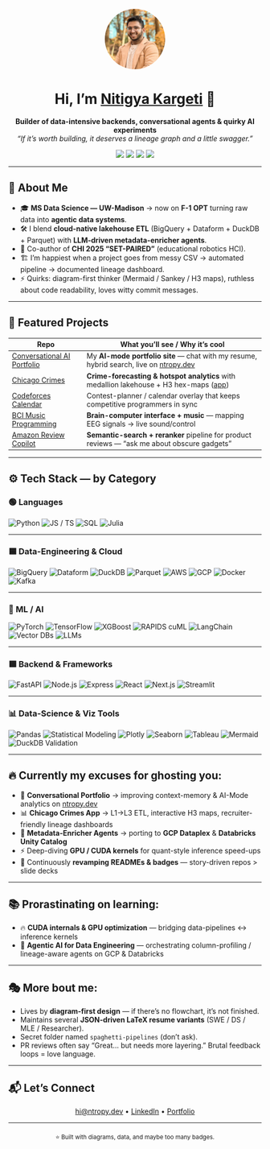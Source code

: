 <!-- ────────────────────────────── HERO ────────────────────────────── -->
<p align="center">
  <img src="assets/me.jpeg" width="120" style="border-radius:50%;" alt="Nitigya Kargeti"/>
</p>

<h1 align="center">Hi, I’m <a href="https://ntropy.dev">Nitigya Kargeti</a> 👋</h1>
<p align="center">
  <strong>Builder of data-intensive backends, conversational agents & quirky AI experiments</strong><br/>
  <em>“If it’s worth building, it deserves a lineage graph and a little swagger.”</em>
</p>

<p align="center">
  <a href="mailto:hi@ntropy.dev"><img src="https://img.shields.io/badge/Email-hi%40ntropy.dev-D14836?style=flat&logo=gmail"></a>
  <a href="https://www.linkedin.com/in/nitigyak"><img src="https://img.shields.io/badge/LinkedIn-NitigyaKargeti-0A66C2?style=flat&logo=linkedin"></a>
  <a href="https://github.com/Ntropy86"><img src="https://img.shields.io/github/followers/Ntropy86?label=GitHub&style=flat&logo=github"></a>
  <a href="https://ntropy.dev"><img src="https://img.shields.io/badge/Portfolio-ntropy.dev-2b3137?style=flat&logo=vercel"></a>
</p>

---

## 🧭 About Me
- 🎓 **MS Data Science — UW-Madison** → now on **F-1 OPT** turning raw data into **agentic data systems**.
- 🛠️ I blend **cloud-native lakehouse ETL** (BigQuery + Dataform + DuckDB + Parquet) with **LLM-driven metadata-enricher agents**.
- 🤖 Co-author of **CHI 2025 “SET-PAIRED”** (educational robotics HCI).
- 🏗️ I’m happiest when a project goes from messy CSV → automated pipeline → documented lineage dashboard.
- ⚡ Quirks: diagram-first thinker (Mermaid / Sankey / H3 maps), ruthless about code readability, loves witty commit messages.

---

## 🚧 Featured Projects

| Repo | What you’ll see / Why it’s cool |
|---|------------------------------------|
| [Conversational AI Portfolio](https://github.com/Ntropy86/Conversational-AI-Portfolio) | My **AI-mode portfolio site** — chat with my resume, hybrid search, live on [ntropy.dev](https://ntropy.dev) |
| [Chicago Crimes](https://github.com/Ntropy86/Chicago-Crimes) | **Crime-forecasting & hotspot analytics** with medallion lakehouse + H3 hex-maps ([app](https://chicagocrimes.streamlit.app)) |
| [Codeforces Calendar](https://github.com/Ntropy86/Codeforces-Calendar) | Contest-planner / calendar overlay that keeps competitive programmers in sync |
| [BCI Music Programming](https://github.com/Ntropy86/BCI-Music-Programming) | **Brain-computer interface + music** — mapping EEG signals → live sound/control |
| [Amazon Review Copilot](https://github.com/Ntropy86/Amazon-Review-Copilot) | **Semantic-search + reranker** pipeline for product reviews — “ask me about obscure gadgets” |

---

## ⚙️ Tech Stack — by Category

### 🟢 Languages
![Python](https://img.shields.io/badge/Python-Programming-3776AB?logo=python&logoColor=white&style=flat-square)
![JS / TS](https://img.shields.io/badge/JS%20%2F%20TS-Scripting-F7DF1E?logo=javascript&logoColor=black&style=flat-square)
![SQL](https://img.shields.io/badge/SQL-Database-4479A1?logo=postgresql&logoColor=white&style=flat-square)
![Julia](https://img.shields.io/badge/Julia-Scientific-9558B2?logo=julia&logoColor=white&style=flat-square)

---

### 🟦 Data-Engineering & Cloud
![BigQuery](https://img.shields.io/badge/BigQuery-Data%20Warehouse-4285F4?logo=googlebigquery&logoColor=white&style=flat-square)
![Dataform](https://img.shields.io/badge/Dataform-Pipelines-0052CC?logo=dataform&logoColor=white&style=flat-square)
![DuckDB](https://img.shields.io/badge/DuckDB-OLAP-FFF000?logo=duckdb&logoColor=black&style=flat-square)
![Parquet](https://img.shields.io/badge/Parquet-Lakehouse-3D3C3C?logo=apacheparquet&logoColor=white&style=flat-square)
![AWS](https://img.shields.io/badge/AWS-Cloud-232F3E?logo=amazonaws&logoColor=white&style=flat-square)
![GCP](https://img.shields.io/badge/GCP-Infra-4285F4?logo=googlecloud&logoColor=white&style=flat-square)
![Docker](https://img.shields.io/badge/Docker-CI%2FCD-2496ED?logo=docker&logoColor=white&style=flat-square)
![Kafka](https://img.shields.io/badge/Kafka-Streams-231F20?logo=apachekafka&logoColor=white&style=flat-square)

---

### 🤖 ML / AI
![PyTorch](https://img.shields.io/badge/PyTorch-Deep%20Learning-EE4C2C?logo=pytorch&logoColor=white&style=flat-square)
![TensorFlow](https://img.shields.io/badge/TensorFlow-Deep%20Learning-FF6F00?logo=tensorflow&logoColor=white&style=flat-square)
![XGBoost](https://img.shields.io/badge/XGBoost-Models-FFB300?logo=xgboost&logoColor=white&style=flat-square)
![RAPIDS cuML](https://img.shields.io/badge/RAPIDS-cuML-GPU-76B900?logo=nvidia&logoColor=white&style=flat-square)
![LangChain](https://img.shields.io/badge/LangChain-LLM%20Orchestration-0A66C2?logo=langchain&logoColor=white&style=flat-square)
![Vector DBs](https://img.shields.io/badge/Vector%20DBs-RAG%20Agents-8A2BE2?logo=databricks&logoColor=white&style=flat-square)
![LLMs](https://img.shields.io/badge/LLMs-OpenAI%20%7C%20Gemini%20%7C%20Qwen-28A745?logo=openai&logoColor=white&style=flat-square)

---

### 🟩 Backend & Frameworks
![FastAPI](https://img.shields.io/badge/FastAPI-Async%20APIs-009688?logo=fastapi&logoColor=white&style=flat-square)
![Node.js](https://img.shields.io/badge/Node.js-Backend-339933?logo=node.js&logoColor=white&style=flat-square)
![Express](https://img.shields.io/badge/Express-JS-000000?logo=express&logoColor=white&style=flat-square)
![React](https://img.shields.io/badge/React-Frontend-61DAFB?logo=react&logoColor=black&style=flat-square)
![Next.js](https://img.shields.io/badge/Next.js-Fullstack-000000?logo=nextdotjs&logoColor=white&style=flat-square)
![Streamlit](https://img.shields.io/badge/Streamlit-Data%20Apps-FF4B4B?logo=streamlit&logoColor=white&style=flat-square)

---

### 📊 Data-Science & Viz Tools
![Pandas](https://img.shields.io/badge/Pandas-Data%20Frames-150458?logo=pandas&logoColor=white&style=flat-square)
![Statistical Modeling](https://img.shields.io/badge/Statistical%20Modeling-Analysis-5A20CB?logo=r&logoColor=white&style=flat-square)
![Plotly](https://img.shields.io/badge/Plotly-Visualization-3F4F75?logo=plotly&logoColor=white&style=flat-square)
![Seaborn](https://img.shields.io/badge/Seaborn-Visualization-4A90E2?logo=seaborn&logoColor=white&style=flat-square)
![Tableau](https://img.shields.io/badge/Tableau-Dashboards-E97627?logo=tableau&logoColor=white&style=flat-square)
![Mermaid](https://img.shields.io/badge/Mermaid-Diagrams-2EBCB6?logo=mermaid&logoColor=white&style=flat-square)
![DuckDB Validation](https://img.shields.io/badge/DuckDB-Validation-FFD700?logo=duckdb&logoColor=black&style=flat-square)

---

## 🔥 Currently my excuses for ghosting you:
- 🚀 **Conversational Portfolio** → improving context-memory & AI-Mode analytics on [ntropy.dev](https://ntropy.dev)  
- 📊 **Chicago Crimes App** → L1→L3 ETL, interactive H3 maps, recruiter-friendly lineage dashboards  
- 🧩 **Metadata-Enricher Agents** → porting to **GCP Dataplex** & **Databricks Unity Catalog**  
- ⚡ Deep-diving **GPU / CUDA kernels** for quant-style inference speed-ups  
- 📜 Continuously **revamping READMEs & badges** — story-driven repos > slide decks  

---

## 📚 Prorastinating on learning:
- 🔥 **CUDA internals & GPU optimization** — bridging data-pipelines ↔ inference kernels  
- 🤖 **Agentic AI for Data Engineering** — orchestrating column-profiling / lineage-aware agents on GCP & Databricks  

---

## 🎭 More bout me:
- Lives by **diagram-first design** — if there’s no flowchart, it’s not finished.  
- Maintains several **JSON-driven LaTeX resume variants** (SWE / DS / MLE / Researcher).  
- Secret folder named `spaghetti-pipelines` (don’t ask).  
- PR reviews often say “Great… but needs more layering.” Brutal feedback loops = love language.  

---

## 📬 Let’s Connect
<p align="center">
  <a href="mailto:hi@ntropy.dev">hi@ntropy.dev</a> •
  <a href="https://www.linkedin.com/in/nitigyak">LinkedIn</a> •
  <a href="https://ntropy.dev">Portfolio</a>
</p>

---

<p align="center"><sub>⭐ Built with diagrams, data, and maybe too many badges.</sub></p>
